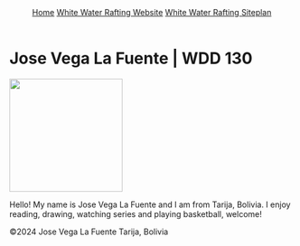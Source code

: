 <!DOCTYPE html>
<html lang="en-US">
  <head>
    <meta charset="uft-8"
    <meta name="viewport" content="width=device-width,initial-scale=1.0">
    <title>Jose Vega La Fuente | WDD 130</title>
  </head>
  <body>
    <header>
        <nav>
            <a href="#">Home</a>
            <a href="=wwr/">White Water Rafting Website</a>
            <a href="wwr/site-plan-rafting.html">White Water Rafting Siteplan</a>
        </nav>
    </header>
    <main>
        <h1>Jose Vega La Fuente  | WDD 130</h1>
        <img src="images/profile.jpg" alt=""Hello, my name is Jose Vega La Fuente" width="200">
        <p>Hello! My name is Jose Vega La Fuente and I am from Tarija, Bolivia. I enjoy reading, drawing, watching series and playing basketball, welcome!</p>
    </main>
    <footer>
        <p>©️2024 Jose Vega La Fuente Tarija, Bolivia</p>
    </footer>
  </body>
</html>

